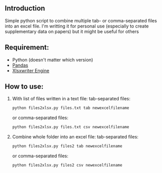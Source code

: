 ## Introduction
Simple python script to combine multiple tab- or comma-separated files into an excel file. I'm writting it for personal use (especially to create supplementary data on papers) but it might be useful for others

## Requirement:
* Python (doesn't matter which version)
* [Pandas](https://pandas.pydata.org/)
* [Xlsxwriter Engine](http://xlsxwriter.readthedocs.io/)

## How to use:
1. With list of files written in a text file:
    tab-separated files:
    ```bash
    python files2xlsx.py files.txt tab newexcelfilename
    ```
    or
    comma-separated files:
    ```bash
    python files2xlsx.py files.txt csv newexcelfilename
    ```

2. Combine whole folder into an excel file:
    tab-separated files:
    ```bash
    python files2xlsx.py files2 tab newexcelfilename
    ```
    or
    comma-separated files:
    ```bash
    python files2xlsx.py files2 csv newexcelfilename
    ```
